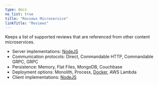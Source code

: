 ```yaml
---
type: docs
no_list: true
title: "Reviews Microservice"
linkTitle: "Reviews" 
---
```


Keeps a list of supported reviews that are referenced from other content microservices.

- Server implementations: [NodeJS](https://github.com/pip-services-ecommerce/pip-services-reviews-node)
- Communication protocols: Direct, Commandable HTTP, Commandable GRPC, GRPC
- Persistence: Memory, Flat Files, MongoDB, Couchbase
- Deployment options: Monolith, Process, [Docker](https://hub.docker.com/u/pipdevs), AWS Lambda
- Client implementations: [NodeJS](https://github.com/pip-services-ecommerce/pip-clients-reviews-node)